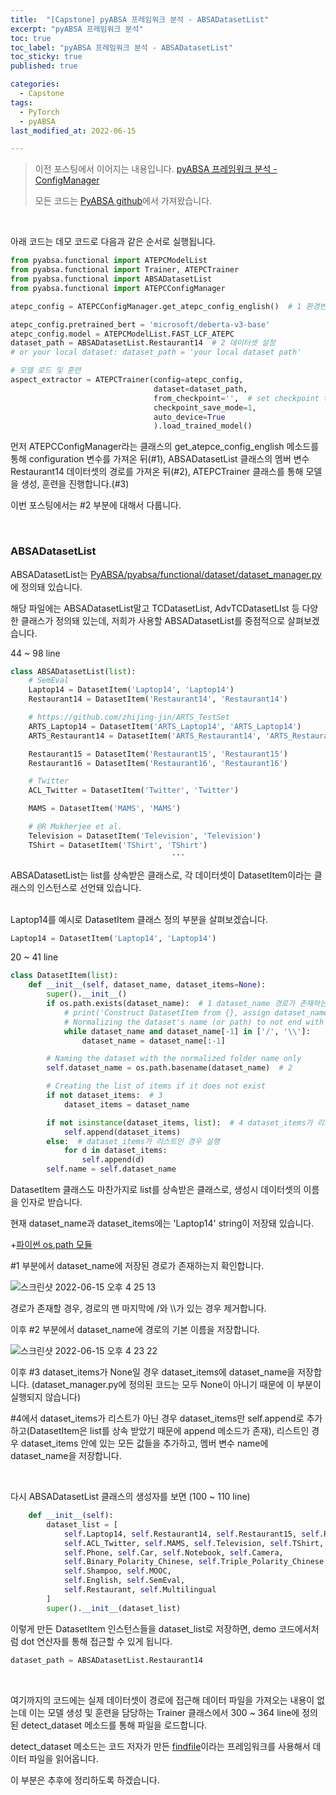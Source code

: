 ```yaml
---
title:  "[Capstone] pyABSA 프레임워크 분석 - ABSADatasetList"
excerpt: "pyABSA 프레임워크 분석"
toc: true
toc_label: "pyABSA 프레임워크 분석 - ABSADatasetList"
toc_sticky: true
published: true

categories:
  - Capstone
tags:
  - PyTorch
  - pyABSA
last_modified_at: 2022-06-15

---
```


> 이전 포스팅에서 이어지는 내용입니다. [pyABSA 프레임워크 분석 - ConfigManager](https://seominseok4834.github.io/capstone/10.pyabsa-config-manager-analysis/)
>
> 모든 코드는 [PyABSA github](https://github.com/yangheng95/PyABSA)에서 가져왔습니다.

<br>

아래 코드는 데모 코드로 다음과 같은 순서로 실행됩니다.

```python
from pyabsa.functional import ATEPCModelList
from pyabsa.functional import Trainer, ATEPCTrainer
from pyabsa.functional import ABSADatasetList
from pyabsa.functional import ATEPCConfigManager

atepc_config = ATEPCConfigManager.get_atepc_config_english()  # 1 환경변수 설정

atepc_config.pretrained_bert = 'microsoft/deberta-v3-base'
atepc_config.model = ATEPCModelList.FAST_LCF_ATEPC
dataset_path = ABSADatasetList.Restaurant14  # 2 데이터셋 설정
# or your local dataset: dataset_path = 'your local dataset path'

# 모델 로드 및 훈련
aspect_extractor = ATEPCTrainer(config=atepc_config,
                                dataset=dataset_path,
                                from_checkpoint='',  # set checkpoint to train on the checkpoint.
                                checkpoint_save_mode=1,
                                auto_device=True
                                ).load_trained_model()
```

먼저 ATEPCConfigManager라는 클래스의 get_atepce_config_english 메소드를 통해 configuration 변수를 가져온 뒤(#1), ABSADatasetList 클래스의 멤버 변수 Restaurant14 데이터셋의 경로를 가져온 뒤(#2), ATEPCTrainer 클래스를 통해 모델을 생성, 훈련을 진행합니다.(#3)

이번 포스팅에서는 #2 부분에 대해서 다룹니다.

<br>

### ABSADatasetList

ABSADatasetList는 [PyABSA/pyabsa/functional/dataset/dataset_manager.py](https://github.com/yangheng95/PyABSA/blob/release/pyabsa/functional/dataset/dataset_manager.py)에 정의돼 있습니다.

해당 파일에는 ABSADatasetList말고 TCDatasetList, AdvTCDatasetLIst 등 다양한 클래스가 정의돼 있는데, 저희가 사용할 ABSADatasetList를 중점적으로 살펴보겠습니다.

44 ~ 98 line

```python
class ABSADatasetList(list):
    # SemEval
    Laptop14 = DatasetItem('Laptop14', 'Laptop14')
    Restaurant14 = DatasetItem('Restaurant14', 'Restaurant14')

    # https://github.com/zhijing-jin/ARTS_TestSet
    ARTS_Laptop14 = DatasetItem('ARTS_Laptop14', 'ARTS_Laptop14')
    ARTS_Restaurant14 = DatasetItem('ARTS_Restaurant14', 'ARTS_Restaurant14')

    Restaurant15 = DatasetItem('Restaurant15', 'Restaurant15')
    Restaurant16 = DatasetItem('Restaurant16', 'Restaurant16')

    # Twitter
    ACL_Twitter = DatasetItem('Twitter', 'Twitter')

    MAMS = DatasetItem('MAMS', 'MAMS')

    # @R Mukherjee et al.
    Television = DatasetItem('Television', 'Television')
    TShirt = DatasetItem('TShirt', 'TShirt')
					    			···
```

ABSADatasetList는 list를 상속받은 클래스로, 각 데이터셋이 DatasetItem이라는 클래스의 인스턴스로 선언돼 있습니다.

<br>Laptop14를 예시로 DatasetItem 클래스 정의 부분을 살펴보겠습니다.

```python
Laptop14 = DatasetItem('Laptop14', 'Laptop14')
```

20 ~ 41 line

```python
class DatasetItem(list):
    def __init__(self, dataset_name, dataset_items=None):
        super().__init__()
        if os.path.exists(dataset_name):  # 1 dataset_name 경로가 존재하는지 확인
            # print('Construct DatasetItem from {}, assign dataset_name={}...'.format(dataset_name, os.path.basename(dataset_name)))
            # Normalizing the dataset's name (or path) to not end with a '/' or '\'
            while dataset_name and dataset_name[-1] in ['/', '\\']:
                dataset_name = dataset_name[:-1]

        # Naming the dataset with the normalized folder name only
        self.dataset_name = os.path.basename(dataset_name)  # 2

        # Creating the list of items if it does not exist
        if not dataset_items:  # 3
            dataset_items = dataset_name

        if not isinstance(dataset_items, list):  # 4 dataset_items가 리스트가 아닌 경우 실행
            self.append(dataset_items)
        else:  # dataset_items가 리스트인 경우 실행
            for d in dataset_items:
                self.append(d)
        self.name = self.dataset_name
```

DatasetItem 클래스도 마찬가지로 list를 상속받은 클래스로, 생성시 데이터셋의 이름을 인자로 받습니다.

현재 dataset_name과 dataset_items에는 'Laptop14' string이 저장돼 있습니다.

+[파이썬 os.path 모듈](https://yeo0.github.io/pg/2018/11/21/%ED%8C%8C%EC%9D%B4%EC%8D%AC-os.path-%EB%AA%A8%EB%93%88/)

#1 부분에서 dataset_name에 저장된 경로가 존재하는지 확인합니다. 

![스크린샷 2022-06-15 오후 4 25 13](https://user-images.githubusercontent.com/76269316/173767981-98047c8f-4d02-47c9-bef4-ccecbb92036f.png)

경로가 존재할 경우, 경로의 맨 마지막에 /와 \\\\가 있는 경우 제거합니다.

이후 #2 부분에서 dataset_name에 경로의 기본 이름을 저장합니다.

![스크린샷 2022-06-15 오후 4 23 22](https://user-images.githubusercontent.com/76269316/173767642-1a869709-ef22-45c9-abca-6149322a6413.png)

이후 #3 dataset_items가 None일 경우 dataset_items에 dataset_name을 저장합니다. (dataset_manager.py에 정의된 코드는 모두 None이 아니기 때문에 이 부분이 실행되지 않습니다)

#4에서 dataset_items가 리스트가 아닌 경우 dataset_items만 self.append로 추가하고(DatasetItem은 list를 상속 받았기 때문에 append 메소드가 존재), 리스트인 경우 dataset_items 안에 있는 모든 값들을 추가하고, 멤버 변수 name에 dataset_name을 저장합니다.

<br>

다시 ABSADatasetList 클래스의 생성자를 보면 (100 ~ 110 line)

```python
    def __init__(self):
        dataset_list = [
            self.Laptop14, self.Restaurant14, self.Restaurant15, self.Restaurant16,
            self.ACL_Twitter, self.MAMS, self.Television, self.TShirt,
            self.Phone, self.Car, self.Notebook, self.Camera,
            self.Binary_Polarity_Chinese, self.Triple_Polarity_Chinese,
            self.Shampoo, self.MOOC,
            self.English, self.SemEval,
            self.Restaurant, self.Multilingual
        ]
        super().__init__(dataset_list)
```

이렇게 만든 DatasetItem 인스턴스들을 dataset_list로 저장하면, demo 코드에서처럼 dot 연산자를 통해 접근할 수 있게 됩니다.

```python
dataset_path = ABSADatasetList.Restaurant14
```

<br>

여기까지의 코드에는 실제 데이터셋이 경로에 접근해 데이터 파일을 가져오는 내용이 없는데 이는 모델 생성 및 훈련을 담당하는 Trainer 클래스에서 300 ~ 364 line에 정의된 detect_dataset 메소드를 통해 파일을 로드합니다.

detect_dataset 메소드는 코드 저자가 만든 [findfile](https://github.com/yangheng95/findfile)이라는 프레임워크를 사용해서 데이터 파일을 읽어옵니다.

이 부분은 추후에 정리하도록 하겠습니다.
